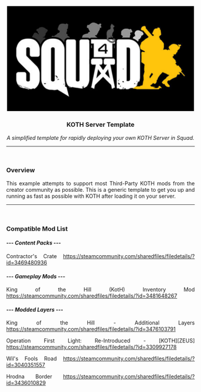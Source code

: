 <div align="center">

<img src="Logo/koth_banner.png" alt="Logo" width="500"/>

### KOTH Server Template
*A simplified template for rapidly deploying your own KOTH Server in Squad.*

---
</div align="center">
<br>
<div align="justify">
 
### Overview
This example attempts to support most Third-Party KOTH mods from the creator community as possible. This is a generic template to get you up and running as fast as possible with KOTH after loading it on your server.

---
</div align="center">
<br>
<div align="justify">
 
### Compatible Mod List
#### --- *Content Packs* ---
Contractor's Crate 
https://steamcommunity.com/sharedfiles/filedetails/?id=3469480936

#### --- *Gameplay Mods* ---
King of the Hill (KotH) Inventory Mod 
https://steamcommunity.com/sharedfiles/filedetails/?id=3481648267

#### --- *Modded Layers* ---
King of the Hill - Additional Layers
https://steamcommunity.com/sharedfiles/filedetails/?id=3476103791

Operation First Light: Re-Introduced - [KOTH][ZEUS]
https://steamcommunity.com/sharedfiles/filedetails/?id=3309927178

Wil's Fools Road
https://steamcommunity.com/sharedfiles/filedetails/?id=3040351557

Hrodna Border
https://steamcommunity.com/sharedfiles/filedetails/?id=3436010829
